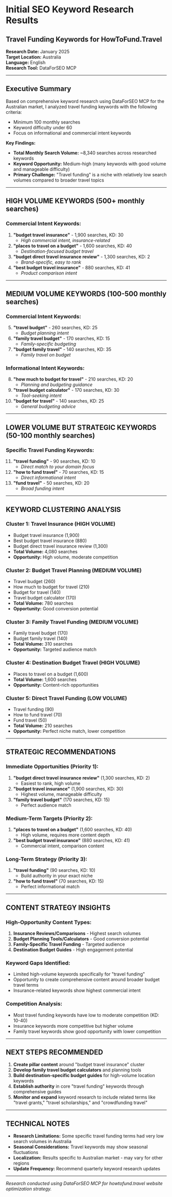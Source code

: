 # Initial SEO Keyword Research Results
## Travel Funding Keywords for HowToFund.Travel

**Research Date:** January 2025  
**Target Location:** Australia  
**Language:** English  
**Research Tool:** DataForSEO MCP  

---

## **Executive Summary**

Based on comprehensive keyword research using DataForSEO MCP for the Australian market, I analyzed travel funding keywords with the following criteria:
- Minimum 100 monthly searches
- Keyword difficulty under 60
- Focus on informational and commercial intent keywords

**Key Findings:**
- **Total Monthly Search Volume:** ~8,340 searches across researched keywords
- **Keyword Opportunity:** Medium-high (many keywords with good volume and manageable difficulty)
- **Primary Challenge:** "Travel funding" is a niche with relatively low search volumes compared to broader travel topics

---

## **HIGH VOLUME KEYWORDS (500+ monthly searches)**

### **Commercial Intent Keywords:**
1. **"budget travel insurance"** - 1,900 searches, KD: 30
   - *High commercial intent, insurance-related*
2. **"places to travel on a budget"** - 1,600 searches, KD: 40
   - *Destination-focused budget travel*
3. **"budget direct travel insurance review"** - 1,300 searches, KD: 2
   - *Brand-specific, easy to rank*
4. **"best budget travel insurance"** - 880 searches, KD: 41
   - *Product comparison intent*

---

## **MEDIUM VOLUME KEYWORDS (100-500 monthly searches)**

### **Commercial Intent Keywords:**
5. **"travel budget"** - 260 searches, KD: 25
   - *Budget planning intent*
6. **"family travel budget"** - 170 searches, KD: 15
   - *Family-specific budgeting*
7. **"budget family travel"** - 140 searches, KD: 35
   - *Family travel on budget*

### **Informational Intent Keywords:**
8. **"how much to budget for travel"** - 210 searches, KD: 20
   - *Planning and budgeting guidance*
9. **"travel budget calculator"** - 170 searches, KD: 30
   - *Tool-seeking intent*
10. **"budget for travel"** - 140 searches, KD: 25
    - *General budgeting advice*

---

## **LOWER VOLUME BUT STRATEGIC KEYWORDS (50-100 monthly searches)**

### **Specific Travel Funding Keywords:**
11. **"travel funding"** - 90 searches, KD: 10
    - *Direct match to your domain focus*
12. **"how to fund travel"** - 70 searches, KD: 15
    - *Direct informational intent*
13. **"fund travel"** - 50 searches, KD: 20
    - *Broad funding intent*

---

## **KEYWORD CLUSTERING ANALYSIS**

### **Cluster 1: Travel Insurance (HIGH VOLUME)**
- Budget travel insurance (1,900)
- Best budget travel insurance (880)
- Budget direct travel insurance review (1,300)
- **Total Volume:** 4,080 searches
- **Opportunity:** High volume, moderate competition

### **Cluster 2: Budget Travel Planning (MEDIUM VOLUME)**
- Travel budget (260)
- How much to budget for travel (210)
- Budget for travel (140)
- Travel budget calculator (170)
- **Total Volume:** 780 searches
- **Opportunity:** Good conversion potential

### **Cluster 3: Family Travel Funding (MEDIUM VOLUME)**
- Family travel budget (170)
- Budget family travel (140)
- **Total Volume:** 310 searches
- **Opportunity:** Targeted audience match

### **Cluster 4: Destination Budget Travel (HIGH VOLUME)**
- Places to travel on a budget (1,600)
- **Total Volume:** 1,600 searches
- **Opportunity:** Content-rich opportunities

### **Cluster 5: Direct Travel Funding (LOW VOLUME)**
- Travel funding (90)
- How to fund travel (70)
- Fund travel (50)
- **Total Volume:** 210 searches
- **Opportunity:** Perfect niche match, lower competition

---

## **STRATEGIC RECOMMENDATIONS**

### **Immediate Opportunities (Priority 1):**
1. **"budget direct travel insurance review"** (1,300 searches, KD: 2)
   - Easiest to rank, high volume
2. **"budget travel insurance"** (1,900 searches, KD: 30)
   - Highest volume, manageable difficulty
3. **"family travel budget"** (170 searches, KD: 15)
   - Perfect audience match

### **Medium-Term Targets (Priority 2):**
1. **"places to travel on a budget"** (1,600 searches, KD: 40)
   - High volume, requires more content depth
2. **"best budget travel insurance"** (880 searches, KD: 41)
   - Commercial intent, comparison content

### **Long-Term Strategy (Priority 3):**
1. **"travel funding"** (90 searches, KD: 10)
   - Build authority in your exact niche
2. **"how to fund travel"** (70 searches, KD: 15)
   - Perfect informational match

---

## **CONTENT STRATEGY INSIGHTS**

### **High-Opportunity Content Types:**
1. **Insurance Reviews/Comparisons** - Highest search volumes
2. **Budget Planning Tools/Calculators** - Good conversion potential
3. **Family-Specific Travel Funding** - Targeted audience
4. **Destination Budget Guides** - High engagement potential

### **Keyword Gaps Identified:**
- Limited high-volume keywords specifically for "travel funding"
- Opportunity to create comprehensive content around broader budget travel terms
- Insurance-related keywords show highest commercial intent

### **Competition Analysis:**
- Most travel funding keywords have low to moderate competition (KD: 10-40)
- Insurance keywords more competitive but higher volume
- Family travel keywords show good opportunity with lower competition

---

## **NEXT STEPS RECOMMENDED**

1. **Create pillar content** around "budget travel insurance" cluster
2. **Develop family travel budget calculators** and planning tools
3. **Build destination-specific budget guides** for high-volume location keywords
4. **Establish authority** in core "travel funding" keywords through comprehensive guides
5. **Monitor and expand** keyword research to include related terms like "travel grants," "travel scholarships," and "crowdfunding travel"

---

## **TECHNICAL NOTES**

- **Research Limitations:** Some specific travel funding terms had very low search volumes in Australia
- **Seasonal Considerations:** Travel keywords may show seasonal fluctuations
- **Localization:** Results specific to Australian market - may vary for other regions
- **Update Frequency:** Recommend quarterly keyword research updates

---

*Research conducted using DataForSEO MCP for howtofund.travel website optimization strategy.* 
